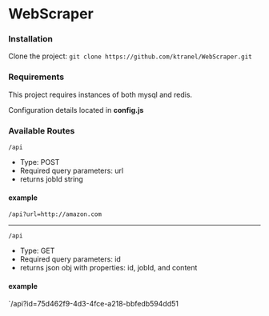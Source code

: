 # WebScraper

### Installation
Clone the project:  `git clone https://github.com/ktranel/WebScraper.git`

### Requirements
This project requires instances of both mysql and redis.

Configuration details located in **config.js**

### Available Routes
`/api`
- Type: POST
- Required query parameters: url
- returns jobId string

#### example
`/api?url=http://amazon.com`

--------------------------------------------------------------------------------

`/api`
- Type: GET
- Required query parameters: id
- returns json obj with properties: id, jobId, and content

#### example
`/api?id=75d462f9-4d3-4fce-a218-bbfedb594dd51
